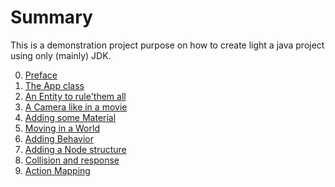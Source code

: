 # Summary

This is a demonstration project purpose on how to create light a java project
using only (mainly) JDK.

0. [Preface](preface.md)
1. [The App class](chapter-01-the_app_class.md)
2. [An Entity to rule'them all](chapter-02-an_entity_to-rule_them_all.md)
3. [A Camera like in a movie](chapter-03-a_camera_like_in_a_movie.md)
4. [Adding some Material](chapter-04-adding_some_material.md)
5. [Moving in a World](chapter-05-moving_in_a_world.md)
6. [Adding Behavior](chapter-06-adding_behavior.md)
7. [Adding a Node structure](chapter-07-adding_node_structure.md)
8. [Collision and response](chapter-08-collision_and_response.md)
9. [Action Mapping](chapter-09-action-mapping.md)

